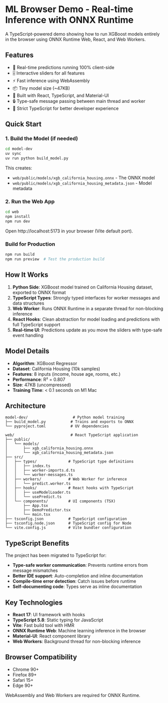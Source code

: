 # ML Browser Demo - Real-time Inference with ONNX Runtime

A TypeScript-powered demo showing how to run XGBoost models entirely in the browser using ONNX Runtime Web, React, and Web Workers.

## Features

- 🚀 Real-time predictions running 100% client-side
- 🎚️ Interactive sliders for all features
- ⚡ Fast inference using WebAssembly
- 📦 Tiny model size (~47KB)
- 🔧 Built with React, TypeScript, and Material-UI
- 🔒 Type-safe message passing between main thread and worker
- 🎯 Strict TypeScript for better developer experience

## Quick Start

### 1. Build the Model (if needed)
```bash
cd model-dev
uv sync
uv run python build_model.py
```

This creates:
- `web/public/models/xgb_california_housing.onnx` - The ONNX model
- `web/public/models/xgb_california_housing_metadata.json` - Model metadata

### 2. Run the Web App
```bash
cd web
npm install
npm run dev
```

Open http://localhost:5173 in your browser (Vite default port).

### Build for Production
```bash
npm run build
npm run preview  # Test the production build
```

## How It Works

1. **Python Side**: XGBoost model trained on California Housing dataset, exported to ONNX format
2. **TypeScript Types**: Strongly typed interfaces for worker messages and data structures
3. **Web Worker**: Runs ONNX Runtime in a separate thread for non-blocking inference
4. **React Hooks**: Clean abstraction for model loading and predictions with full TypeScript support
5. **Real-time UI**: Predictions update as you move the sliders with type-safe event handling

## Model Details

- **Algorithm**: XGBoost Regressor
- **Dataset**: California Housing (10k samples)
- **Features**: 8 inputs (income, house age, rooms, etc.)
- **Performance**: R² = 0.807
- **Size**: 47KB (uncompressed)
- **Training Time**: < 0.1 seconds on M1 Mac

## Architecture

```
model-dev/                    # Python model training
├── build_model.py           # Trains and exports to ONNX
└── pyproject.toml           # UV dependencies

web/                         # React TypeScript application  
├── public/
│   └── models/
│       ├── xgb_california_housing.onnx
│       └── xgb_california_housing_metadata.json
├── src/
│   ├── types/              # TypeScript type definitions
│   │   ├── index.ts
│   │   ├── worker-imports.d.ts
│   │   └── worker-messages.ts
│   ├── workers/            # Web Worker for inference
│   │   └── predict.worker.ts
│   ├── hooks/              # React hooks with TypeScript
│   │   ├── useModelLoader.ts
│   │   └── usePredict.ts
│   └── components/         # UI components (TSX)
│       ├── App.tsx
│       ├── DemoPredictor.tsx
│       └── main.tsx
├── tsconfig.json           # TypeScript configuration
├── tsconfig.node.json      # TypeScript config for Node
└── vite.config.js          # Vite bundler configuration
```

## TypeScript Benefits

The project has been migrated to TypeScript for:
- **Type-safe worker communication**: Prevents runtime errors from message mismatches
- **Better IDE support**: Auto-completion and inline documentation
- **Compile-time error detection**: Catch issues before runtime
- **Self-documenting code**: Types serve as inline documentation

## Key Technologies

- **React 17**: UI framework with hooks
- **TypeScript 5.8**: Static typing for JavaScript
- **Vite**: Fast build tool with HMR
- **ONNX Runtime Web**: Machine learning inference in the browser
- **Material-UI**: React component library
- **Web Workers**: Background thread for non-blocking inference

## Browser Compatibility

- Chrome 90+
- Firefox 89+
- Safari 15+
- Edge 90+

WebAssembly and Web Workers are required for ONNX Runtime.